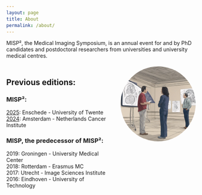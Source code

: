 ```yaml
---
layout: page
title: About
permalink: /about/
---
```


MISP², the Medical Imaging Symposium, is an annual event for and by PhD candidates and postdoctoral researchers from universities and university medical centres.

<div style="display: flex; align-items: flex-start; gap: 20px; margin-top: 20px;">

<div style="flex: 1;">

## Previous editions:

### MISP²:

<a href="{{ '/previous/2025/' | relative_url }}">2025</a>: Enschede - University of Twente\
<a href="{{ '/previous/2024/' | relative_url }}">2024</a>: Amsterdam - Netherlands Cancer Institute

### MISP, the predecessor of MISP²:

2019: Groningen - University Medical Center\
2018: Rotterdam - Erasmus MC\
2017: Utrecht - Image Sciences Institute\
2016: Eindhoven - University of Technology

</div>

<div style="flex: 0 0 200px; text-align: right;">
    <img src="/assets/images/discussion_illustration.png" alt="Description of the image" style="width: 100%; max-width: 200px; border-radius: 50%;" />
</div>

</div>
